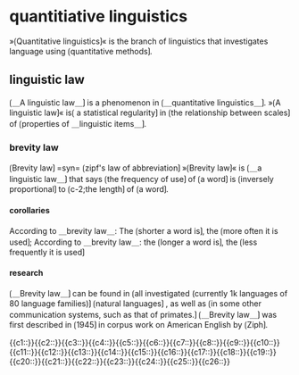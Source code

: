 # quantitiative linguistics

»⟮Quantitative linguistics⟯« is the branch of linguistics that investigates language using ⟮quantitative methods⟯.

## linguistic law

⟮＿A linguistic law＿⟯ is a phenomenon in ⟮＿quantitative linguistics＿⟯.
»⟮A linguistic law⟯« is⟮ a statistical regularity⟯ in ⟮the relationship between scales⟯ of ⟮properties of ＿linguistic items＿⟯.

### brevity law

⟮Brevity law⟯ =syn= ⟮zipf's law of abbreviation⟯
»⟮Brevity law⟯« is ⟮＿a linguistic law＿⟯ that says ⟮the frequency of use⟯ of ⟮a word⟯ is ⟮inversely proportional⟯ to ⟮c-2;the length⟯ of ⟮a word⟯.

#### corollaries

According to ＿brevity law＿: The ⟮shorter a word is⟯, the ⟮more often it is used⟯;
According to ＿brevity law＿: the ⟮longer a word is⟯, the ⟮less frequently it is used⟯

#### research

⟮＿Brevity law＿⟯ can be found in ⟮all investigated (currently 1k languages of 80 language families)⟯ ⟮natural languages⟯ , as well as ⟮in some other communication systems, such as that of primates.⟯
⟮＿Brevity law＿⟯ was first described in ⟮1945⟯ in corpus work on American English by ⟮Ziph⟯.

<span class="cloze-dump">{{c1::}}{{c2::}}{{c3::}}{{c4::}}{{c5::}}{{c6::}}{{c7::}}{{c8::}}{{c9::}}{{c10::}}{{c11::}}{{c12::}}{{c13::}}{{c14::}}{{c15::}}{{c16::}}{{c17::}}{{c18::}}{{c19::}}{{c20::}}{{c21::}}{{c22::}}{{c23::}}{{c24::}}{{c25::}}{{c26::}}</span>